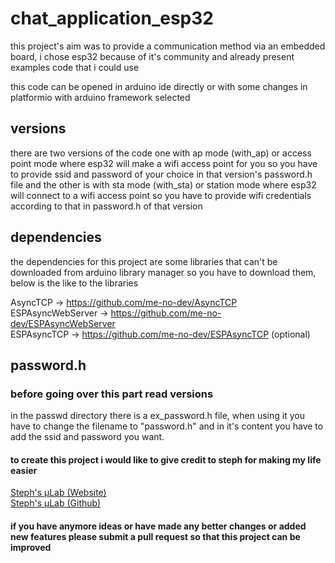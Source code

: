# chat_application_esp32

this project's aim was to provide a communication method via an embedded board, i chose esp32 because of
it's community and already present examples code that i could use

this code can be opened in arduino ide directly or with some changes in platformio with arduino framework selected 

## versions

there are two versions of the code one with ap mode (with_ap) or access point mode where esp32 will make a wifi access point
for you so you have to provide ssid and password of your choice in that version's password.h file
and the other is with sta mode (with_sta) or station mode where esp32 will connect to a wifi access point so you have to 
provide wifi credentials according to that in password.h of that version

## dependencies

the dependencies for this project are some libraries that can't be downloaded from arduino library manager
so you have to download them, below is the like to the libraries

AsyncTCP           ->   https://github.com/me-no-dev/AsyncTCP  
ESPAsyncWebServer  ->   https://github.com/me-no-dev/ESPAsyncWebServer  
ESPAsyncTCP        ->   https://github.com/me-no-dev/ESPAsyncTCP           (optional)

## password.h

### before going over this part read versions

in the passwd directory there is a ex_password.h file, when using it you have to change the filename to "password.h"
and in it's content you have to add the ssid and password you want. 

#### to create this project i would like to give credit to steph for making my life easier

[Steph's µLab (Website)](https://m1cr0lab-esp32.github.io/remote-control-with-websocket/)  
[Steph's µLab (Github)](https://github.com/m1cr0lab)

#### if you have anymore ideas or have made any better changes or added new features please submit a pull request so that this project can be improved